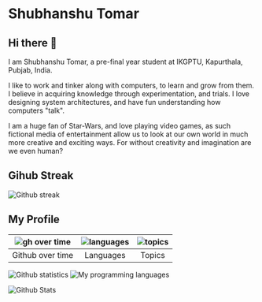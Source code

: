 # Shubhanshu Tomar

## Hi there 👋

I am Shubhanshu Tomar, a pre-final year student at IKGPTU,
Kapurthala, Pubjab, India.

I like to work and tinker along with computers, to learn
and grow from them. I believe in acquiring knowledge through
experimentation, and trials. I love designing system architectures,
and have fun understanding how computers "talk".

I am a huge fan of Star-Wars, and love playing video games,
as such fictional media of entertainment allow us to look
at our own world in much more creative and exciting ways. For
without creativity and imagination are we even human?

## Gihub Streak

![Github streak](https://github-readme-streak-stats.herokuapp.com/?user=tomshoo&show_icons=true&theme=algolia&border=true)

## My Profile

|![gh over time](https://stats.quine.sh/tomshoo/github?theme=dark)|![languages](https://stats.quine.sh/tomshoo/languages-over-time?theme=dark)|![topics](https://stats.quine.sh/tomshoo/topics-over-time?theme=dark)|
|:-:|:-:|:-:|
|Github over time|Languages|Topics|

![Github statistics](https://github-readme-stats-eight-theta.vercel.app/api?username=tomshoo&show_icons=true&theme=algolia&include_all_commits=true&count_private=true)
![My programming languages](https://github-readme-stats-eight-theta.vercel.app/api/top-langs/?username=tomshoo&layout=compact&langs_count=8&theme=algolia)

![Github Stats](https://visitcount.itsvg.in/api?id=tomshoo&icon=0&color=0)
